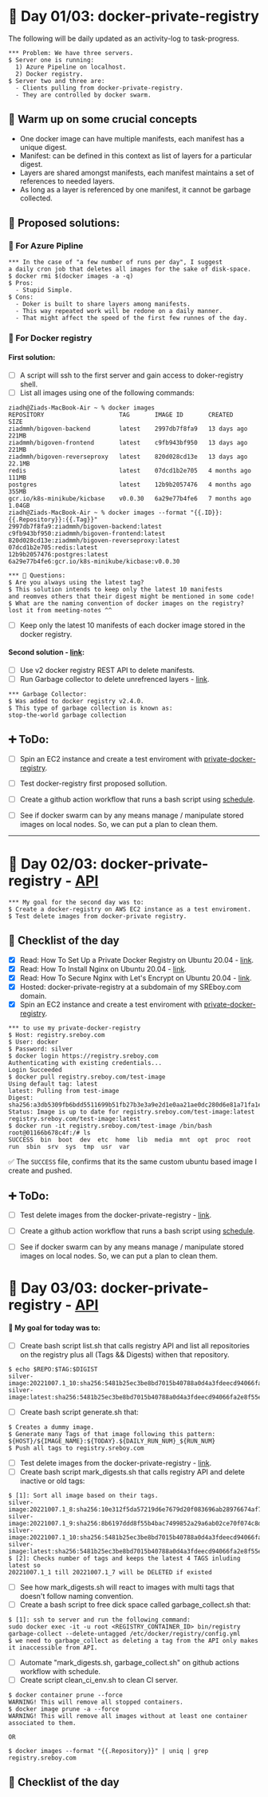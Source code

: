 # 🐳 Day 01/03: docker-private-registry
The following will be daily updated as an activity-log to task-progress.
```Console
*** Problem: We have three servers.
$ Server one is running:
  1) Azure Pipeline on localhost.
  2) Docker registry.
$ Server two and three are:
  - Clients pulling from docker-private-registry.
  - They are controlled by docker swarm.
```

## 🔧 Warm up on some crucial concepts
- One docker image can have multiple manifests, each manifest has a unique digest.
- Manifest: can be defined in this context as list of layers for a particular digest.
- Layers are shared amongst manifests, each manifest maintains a set of references to needed layers.
- As long as a layer is referenced by one manifest, it cannot be garbage collected.

## 🦦 Proposed solutions:
### 🧐 For Azure Pipline
```Console
*** In the case of "a few number of runs per day", I suggest 
a daily cron job that deletes all images for the sake of disk-space.
$ docker rmi $(docker images -a -q)
$ Pros:
  - Stupid Simple.
$ Cons:
  - Doker is built to share layers among manifests.
  - This way repeated work will be redone on a daily manner.
  - That might affect the speed of the first few runnes of the day.
```

### 🧐 For Docker registry
#### First solution:
- [ ] A script will ssh to the first server and gain access to doker-registry shell.
- [ ] List all images using one of the following commands:
```Console
ziadh@Ziads-MacBook-Air ~ % docker images                                                  
REPOSITORY                     TAG       IMAGE ID       CREATED        SIZE
ziadmmh/bigoven-backend        latest    2997db7f8fa9   13 days ago    221MB
ziadmmh/bigoven-frontend       latest    c9fb943bf950   13 days ago    221MB
ziadmmh/bigoven-reverseproxy   latest    820d028cd13e   13 days ago    22.1MB
redis                          latest    07dcd1b2e705   4 months ago   111MB
postgres                       latest    12b9b2057476   4 months ago   355MB
gcr.io/k8s-minikube/kicbase    v0.0.30   6a29e77b4fe6   7 months ago   1.04GB
ziadh@Ziads-MacBook-Air ~ % docker images --format "{{.ID}}:{{.Repository}}:{{.Tag}}" 
2997db7f8fa9:ziadmmh/bigoven-backend:latest
c9fb943bf950:ziadmmh/bigoven-frontend:latest
820d028cd13e:ziadmmh/bigoven-reverseproxy:latest
07dcd1b2e705:redis:latest
12b9b2057476:postgres:latest
6a29e77b4fe6:gcr.io/k8s-minikube/kicbase:v0.0.30
```

```Console
*** 🚨 Questions:
$ Are you always using the latest tag?
$ This solution intends to keep only the latest 10 manifests
and reomves others that their digest might be mentioned in some code!
$ What are the naming convention of docker images on the registry?
lost it from meeting-notes ^^
```

- [ ] Keep only the latest 10 manifests of each docker image stored in the docker registry.

#### Second solution - [link](https://docs.docker.com/registry/garbage-collection/):
- [ ] Use v2 docker registry REST API to delete manifests.
- [ ] Run Garbage collector to delete unrefrenced layers - [link](https://mirror-medium.com/?m=https%3A%2F%2Fmedium.com%2Fm%2Fglobal-identity%3FredirectUrl%3Dhttps%253A%252F%252Fbetterprogramming.pub%252Fcleanup-your-docker-registry-ef0527673e3a).
```Console
*** Garbage Collector:
$ Was added to docker registry v2.4.0.
$ This type of garbage collection is known as:
stop-the-world garbage collection
```


## ➕ ToDo:
- [ ] Spin an EC2 instance and create a test enviroment with [private-docker-registry](https://www.digitalocean.com/community/tutorials/how-to-set-up-a-private-docker-registry-on-ubuntu-20-04).
- [ ] Test docker-registry first proposed sollution.
- [ ] Create a github action workflow that runs a bash script using [schedule](https://docs.github.com/en/actions/using-workflows/events-that-trigger-workflows#schedule).
- [ ] See if docker swarm can by any means manage / manipulate stored images on local nodes. So, we can put a plan to clean them.


----------


# 🐳 Day 02/03: docker-private-registry - [API](https://registry.sreboy.com/v2/)
```Console
*** My goal for the second day was to:
$ Create a docker-registry on AWS EC2 instance as a test enviroment.
$ Test delete images from docker-private registry.
```


## 🦦 Checklist of the day
- [X] Read: How To Set Up a Private Docker Registry on Ubuntu 20.04 - [link](https://www.digitalocean.com/community/tutorials/how-to-set-up-a-private-docker-registry-on-ubuntu-20-04).
- [X] Read: How To Install Nginx on Ubuntu 20.04 - [link](https://www.digitalocean.com/community/tutorials/how-to-install-nginx-on-ubuntu-20-04).
- [X] Read: How To Secure Nginx with Let's Encrypt on Ubuntu 20.04 - [link](https://www.digitalocean.com/community/tutorials/how-to-install-nginx-on-ubuntu-20-04).
- [X] Hosted: docker-private-registry at a subdomain of my SREboy.com domain.
- [X] Spin an EC2 instance and create a test enviroment with [private-docker-registry](https://www.digitalocean.com/community/tutorials/how-to-set-up-a-private-docker-registry-on-ubuntu-20-04).

```Console
*** to use my private-docker-registry
$ Host: registry.sreboy.com
$ User: docker
$ Password: silver
$ docker login https://registry.sreboy.com
Authenticating with existing credentials...
Login Succeeded
$ docker pull registry.sreboy.com/test-image
Using default tag: latest
latest: Pulling from test-image
Digest: sha256:a3db5309fb6bdd5511699b51fb27b3e3a9e2d1e0aa21ae0dc280d6e81a71fa1e
Status: Image is up to date for registry.sreboy.com/test-image:latest
registry.sreboy.com/test-image:latest
$ docker run -it registry.sreboy.com/test-image /bin/bash
root@01166b678c4f:/# ls
SUCCESS  bin  boot  dev  etc  home  lib  media  mnt  opt  proc  root  run  sbin  srv  sys  tmp  usr  var
```

✅ The ```SUCCESS``` file, confirms that its the same custom ubuntu based image I create and pushed.

## ➕ ToDo:
- [ ] Test delete images from the docker-private-registry - [link](https://stackoverflow.com/questions/25436742/how-to-delete-images-from-a-private-docker-registry).
- [ ] Create a github action workflow that runs a bash script using [schedule](https://docs.github.com/en/actions/using-workflows/events-that-trigger-workflows#schedule).
- [ ] See if docker swarm can by any means manage / manipulate stored images on local nodes. So, we can put a plan to clean them.



# 🐳 Day 03/03: docker-private-registry - [API](https://registry.sreboy.com/v2/)
#### 🧐 My goal for today was to:
- [ ] Create bash script list.sh that calls registry API and list all repositories on the registry plus all (Tags && Digests) withen that repository.
```Console
$ echo $REPO:$TAG:$DIGIST
silver-image:20221007.1_10:sha256:5481b25ec3be8bd7015b40788a0d4a3fdeecd94066fa2e8f55e12c6e77905679
silver-image:latest:sha256:5481b25ec3be8bd7015b40788a0d4a3fdeecd94066fa2e8f55e12c6e77905679
```
- [ ] Create bash script generate.sh that:
```Console
$ Creates a dummy image.
$ Generate many Tags of that image following this pattern:
${HOST}/${IMAGE_NAME}:${TODAY}.${DAILY_RUN_NUM}_${RUN_NUM}
$ Push all tags to registry.sreboy.com
```
- [ ] Test delete images from the docker-private-registry - [link](https://stackoverflow.com/questions/25436742/how-to-delete-images-from-a-private-docker-registry).
- [ ] Create bash script mark_digests.sh that calls registry API and delete inactive or old tags:
```Console
$ [1]: Sort all image based on their tags.
silver-image:20221007.1_8:sha256:10e312f5da57219d6e7679d20f083696ab28976674af75662a469fd2b3c7c946
silver-image:20221007.1_9:sha256:8b6197ddd8f55b4bac7499852a29a6ab02ce70f074c8d029a5ba45f4c31c2453
silver-image:20221007.1_10:sha256:5481b25ec3be8bd7015b40788a0d4a3fdeecd94066fa2e8f55e12c6e77905679
silver-image:latest:sha256:5481b25ec3be8bd7015b40788a0d4a3fdeecd94066fa2e8f55e12c6e77905679
$ [2]: Checks number of tags and keeps the latest 4 TAGS inluding latest so 
20221007.1_1 till 20221007.1_7 will be DELETED if existed
```
- [ ] See how mark_digests.sh will react to images with multi tags that doesn't follow naming convention.
- [ ] Create a bash script to free dick space called garbage_collect.sh that:
```Console
$ [1]: ssh to server and run the following command:
sudo docker exec -it -u root <REGISTRY_CONTAINER_ID> bin/registry garbage-collect --delete-untagged /etc/docker/registry/config.yml
$ we need to garbage_collect as deleting a tag from the API only makes it inaccessible from API.
```
- [ ] Automate "mark_digests.sh, garbage_collect.sh" on github actions workflow with schedule.
- [ ] Create script clean_ci_env.sh to clean CI server.
```Console
$ docker container prune --force
WARNING! This will remove all stopped containers.
$ docker image prune -a --force
WARNING! This will remove all images without at least one container associated to them.
```

``` OR ```

```Console
$ docker images --format "{{.Repository}}" | uniq | grep registry.sreboy.com
```

## 🦦 Checklist of the day
